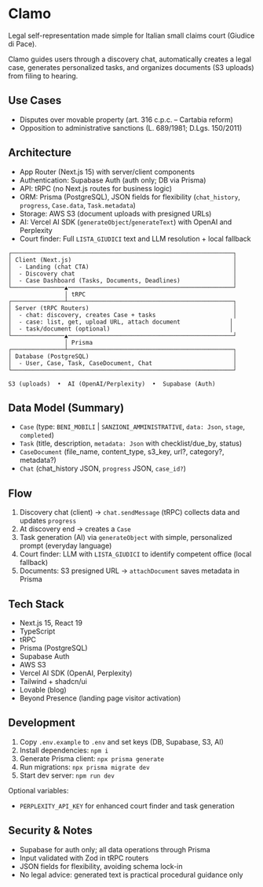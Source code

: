 # Clamo

Legal self-representation made simple for Italian small claims court (Giudice di Pace).

Clamo guides users through a discovery chat, automatically creates a legal case, generates personalized tasks, and organizes documents (S3 uploads) from filing to hearing.

## Use Cases

- Disputes over movable property (art. 316 c.p.c. – Cartabia reform)
- Opposition to administrative sanctions (L. 689/1981; D.Lgs. 150/2011)

## Architecture

- App Router (Next.js 15) with server/client components
- Authentication: Supabase Auth (auth only; DB via Prisma)
- API: tRPC (no Next.js routes for business logic)
- ORM: Prisma (PostgreSQL), JSON fields for flexibility (`chat_history`, `progress`, `Case.data`, `Task.metadata`)
- Storage: AWS S3 (document uploads with presigned URLs)
- AI: Vercel AI SDK (`generateObject`/`generateText`) with OpenAI and Perplexity
- Court finder: Full `LISTA_GIUDICI` text and LLM resolution + local fallback

```
┌───────────────────────────────────────────────────────────────┐
│ Client (Next.js)                                              │
│  - Landing (chat CTA)                                         │
│  - Discovery chat                                             │
│  - Case Dashboard (Tasks, Documents, Deadlines)               │
└───────────────▲───────────────────────────────────────────────┘
                │ tRPC
┌───────────────┴───────────────────────────────────────────────┐
│ Server (tRPC Routers)                                         │
│  - chat: discovery, creates Case + tasks                      │
│  - case: list, get, upload URL, attach document              │
│  - task/document (optional)                                  │
└───────────────▲───────────────────────────────────────────────┘
                │ Prisma
┌───────────────┴───────────────────────────────────────────────┐
│ Database (PostgreSQL)                                         │
│  - User, Case, Task, CaseDocument, Chat                       │
└───────────────────────────────────────────────────────────────┘

S3 (uploads)  •  AI (OpenAI/Perplexity)  •  Supabase (Auth)
```

## Data Model (Summary)

- `Case` (type: `BENI_MOBILI` | `SANZIONI_AMMINISTRATIVE`, `data: Json`, `stage`, `completed`)
- `Task` (title, description, `metadata: Json` with checklist/due_by, status)
- `CaseDocument` (file_name, content_type, s3_key, url?, category?, metadata?)
- `Chat` (chat_history JSON, `progress` JSON, `case_id?`)

## Flow

1. Discovery chat (client) → `chat.sendMessage` (tRPC) collects data and updates `progress`
2. At discovery end → creates a `Case`
3. Task generation (AI) via `generateObject` with simple, personalized prompt (everyday language)
4. Court finder: LLM with `LISTA_GIUDICI` to identify competent office (local fallback)
5. Documents: S3 presigned URL → `attachDocument` saves metadata in Prisma

## Tech Stack 

- Next.js 15, React 19
- TypeScript
- tRPC
- Prisma (PostgreSQL)
- Supabase Auth
- AWS S3
- Vercel AI SDK (OpenAI, Perplexity)
- Tailwind + shadcn/ui
- Lovable (blog)
- Beyond Presence (landing page visitor activation)

## Development

1. Copy `.env.example` to `.env` and set keys (DB, Supabase, S3, AI)
2. Install dependencies: `npm i`
3. Generate Prisma client: `npx prisma generate`
4. Run migrations: `npx prisma migrate dev`
5. Start dev server: `npm run dev`

Optional variables:
- `PERPLEXITY_API_KEY` for enhanced court finder and task generation

## Security & Notes

- Supabase for auth only; all data operations through Prisma
- Input validated with Zod in tRPC routers
- JSON fields for flexibility, avoiding schema lock-in
- No legal advice: generated text is practical procedural guidance only